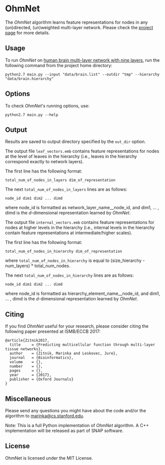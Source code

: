 # OhmNet

The *OhmNet* algorithm learns feature representations 
for nodes in any (un)directed, (un)weighted multi-layer network. Please 
check the [project page](http://snap.stanford.edu/ohmnet) for more details. 

## Usage

To run *OhmNet* on [human brain multi-layer network with nine layers](http://snap.stanford.edu/ohmnet/), 
run the following command from the project home directory:

    python2.7 main.py --input "data/brain.list" --outdir "tmp" --hierarchy "data/brain.hierarchy" 

## Options

To check *OhmNet*'s running options, use:

    python2.7 main.py --help

## Output

Results are saved to output directory specified by the ``out_dir`` 
option. 

The output file ``leaf_vectors.emb`` contains feature representations 
for nodes at the level of leaves in the hierarchy (i.e., leaves in the
hierarchy correspond exactly to network layers).  

The first line has the following format:

	total_num_of_nodes_in_layers dim_of_representation

The next ``total_num_of_nodes_in_layers`` lines are as follows:
	
	node_id dim1 dim2 ... dimd

where node_id is formatted as network_layer_name__node_id, and dim1, ... , dimd is 
the *d*-dimensional representation learned by *OhmNet*.

The output file ``internal_vectors.emb`` contains feature representations
for nodes at higher levels in the hierarchy (i.e., internal levels in the 
hierarchy contain feature representations at intermediate/higher scales).

The first line has the following format:

	total_num_of_nodes_in_hierarchy dim_of_representation

where ``total_num_of_nodes_in_hierarchy`` is equal to (size_hierarchy - 
num_layers) * total_num_nodes.

The next ``total_num_of_nodes_in_hierarchy`` lines are as follows:
	
	node_id dim1 dim2 ... dimd

where node_id is formatted as hierarchy_element_name__node_id, and dim1, ... , dimd is 
the *d*-dimensional representation learned by *OhmNet*.

## Citing

If you find *OhmNet* useful for your research, please consider citing 
the following paper presented at ISMB/ECCB 2017:

    @article{Zitnik2017,
      title     = {Predicting multicellular function through multi-layer tissue networks},
      author    = {Zitnik, Marinka and Leskovec, Jure},
      journal   = {Bioinformatics},
      volume    = {},
      number    = {},
      pages     = {},
      year      = {2017},
      publisher = {Oxford Journals}
    }

## Miscellaneous

Please send any questions you might have about the code and/or the 
algorithm to <marinka@cs.stanford.edu>.

Note: This is a full Python implementation of *OhmNet* 
algorithm. A C++ implementation will be released as part of SNAP software. 

## License

OhmNet is licensed under the MIT License.
